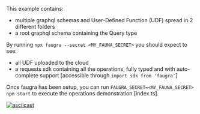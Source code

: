 This example contains:

- multiple graphql schemas and User-Defined Function (UDF) spread in 2 different folders
- a root graphql schema containing the Query type

By running `npx faugra --secret <MY_FAUNA_SECRET>` you should expect to see:

- all UDF uploaded to the cloud
- a requests sdk containing all the operations, fully typed and with auto-complete support [accessible through `import sdk from 'faugra'`]

Once faugra has been setup, you can run `FAUGRA_SECRET=<MY_FAUNA_SECRET> npm start` to execute the operations demonstration [index.ts].

[![asciicast](https://raw.githubusercontent.com/zvictor/faugra/master/.media/examples/modularized.gif)](https://asciinema.org/a/361562)
